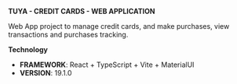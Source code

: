 **TUYA - CREDIT CARDS - WEB APPLICATION**

Web App project to manage credit cards, and make purchases, view transactions and purchases tracking.

**Technology**

-	**FRAMEWORK**: React + TypeScript + Vite + MaterialUI
-	**VERSION**: 19.1.0
